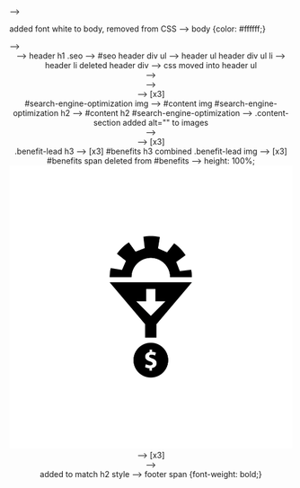 <title>website</title>                              --> <title>Horiseon: Search Engine Optimization</title>

added font white to body, removed from CSS          --> body {color: #ffffff;}

<div class="header">                                -->  <header>
<span class="seo">                                  --> <span id="seo">
header h1 .seo                                      --> #seo
header div ul                                       --> header ul
header div ul li                                    --> header li
deleted header div                                  --> css moved into header ul

<div class="hero">                                  --> <section id="hero">

<div class="content">                               --> <section id="content">

<div class="search-engine-optimization">            --> [x3] <article id="search-engine-optimization" class="content-section">
#search-engine-optimization img                     --> #content img
#search-engine-optimization h2                      --> #content h2
#search-engine-optimization                         --> .content-section
added alt="" to images

<div class="benefits">                              --> <aside id="benefits">
<div class="benefit-lead">                          --> [x3] <section class="benefit-lead">
.benefit-lead h3                                    --> [x3] #benefits h3
combined .benefit-lead img                          --> [x3] #benefits span
deleted from #benefits                              --> height: 100%;
<img src="./assets/images/lead-generation.png" />   --> [x3] <span id="lead-generation"></span>


<div class="footer">                                --> <footer>
added to match h2 style                             -->   footer span {font-weight: bold;}